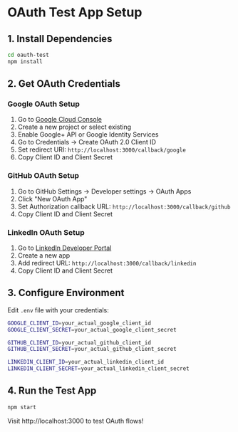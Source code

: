 # OAuth Test App Setup

## 1. Install Dependencies

```bash
cd oauth-test
npm install
```

## 2. Get OAuth Credentials

### Google OAuth Setup
1. Go to [Google Cloud Console](https://console.cloud.google.com/)
2. Create a new project or select existing
3. Enable Google+ API or Google Identity Services
4. Go to Credentials → Create OAuth 2.0 Client ID
5. Set redirect URI: `http://localhost:3000/callback/google`
6. Copy Client ID and Client Secret

### GitHub OAuth Setup
1. Go to GitHub Settings → Developer settings → OAuth Apps
2. Click "New OAuth App"
3. Set Authorization callback URL: `http://localhost:3000/callback/github`
4. Copy Client ID and Client Secret

### LinkedIn OAuth Setup
1. Go to [LinkedIn Developer Portal](https://developer.linkedin.com/)
2. Create a new app
3. Add redirect URL: `http://localhost:3000/callback/linkedin`
4. Copy Client ID and Client Secret

## 3. Configure Environment

Edit `.env` file with your credentials:

```bash
GOOGLE_CLIENT_ID=your_actual_google_client_id
GOOGLE_CLIENT_SECRET=your_actual_google_client_secret

GITHUB_CLIENT_ID=your_actual_github_client_id
GITHUB_CLIENT_SECRET=your_actual_github_client_secret

LINKEDIN_CLIENT_ID=your_actual_linkedin_client_id
LINKEDIN_CLIENT_SECRET=your_actual_linkedin_client_secret
```

## 4. Run the Test App

```bash
npm start
```

Visit http://localhost:3000 to test OAuth flows!
